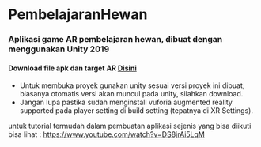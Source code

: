# PembelajaranHewan
### Aplikasi game AR pembelajaran hewan, dibuat dengan menggunakan Unity 2019
#### Download file apk dan target AR <b> <a href="https://github.com/Habbatul/PembelajaranHewan/releases/tag/Rilisan1">Disini</a></b>

- Untuk membuka proyek gunakan unity sesuai versi proyek ini dibuat, biasanya otomatis versi akan muncul pada unity, silahkan download.
- Jangan lupa pastika sudah menginstall vuforia augmented reality supported pada player setting di build setting (tepatnya di XR Settings).

untuk tutorial termudah dalam pembuatan aplikasi sejenis yang bisa diikuti bisa lihat : https://www.youtube.com/watch?v=DS8jrAi5LqM
